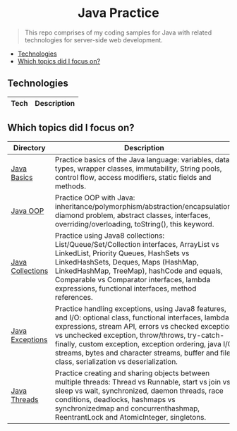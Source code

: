 <h1 align="center">
Java Practice
</h1>

> This repo comprises of my coding samples for Java with related technologies for server-side web development.

- [Technologies](#technologies)
- [Which topics did I focus on?](#which-topics-did-i-focus-on)

## Technologies

| Tech | Description |
| - | - |

## Which topics did I focus on?

| Directory | Description |
| - | - |
| [Java Basics](./week1/d2-java/) | Practice basics of the Java language: variables, data types, wrapper classes, immutability, String pools, control flow, access modifiers, static fields and methods. |
| [Java OOP](./week1/d3-oop/) | Practice OOP with Java: inheritance/polymorphism/abstraction/encapsulation, diamond problem, abstract classes, interfaces, overriding/overloading, toString(), this keyword. |
| [Java Collections](./week1/d4-collections/) | Practice using Java8 collections: List/Queue/Set/Collection interfaces, ArrayList vs LinkedList, Priority Queues, HashSets vs LinkedHashSets, Deques, Maps (HashMap, LinkedHashMap, TreeMap), hashCode and equals, Comparable vs Comparator interfaces, lambda expressions, functional interfaces, method references. |
| [Java Exceptions](./week1/d5-exceptions-java8/) | Practice handling exceptions, using Java8 features, and I/O: optional class, functional interfaces, lambda expressions, stream API, errors vs checked exception vs unchecked exception, throw/throws, try-catch-finally, custom exception, exception ordering, java I/O streams, bytes and character streams, buffer and file class, serialization vs deserialization. |
| [Java Threads](./week2/d3-threads/) | Practice creating and sharing objects between multiple threads: Thread vs Runnable, start vs join vs sleep vs wait, synchronized, daemon threads, race conditions, deadlocks, hashmaps vs synchronizedmap and concurrenthashmap, ReentrantLock and AtomicInteger, singletons. |
